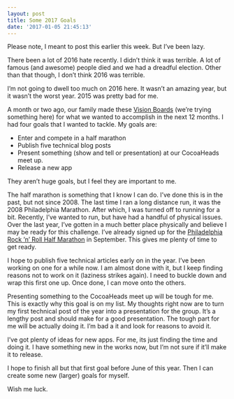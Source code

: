 ```yaml
---
layout: post
title: Some 2017 Goals
date: '2017-01-05 21:45:13'
---
```


Please note, I meant to post this earlier this week. But I’ve been lazy.

There been a lot of 2016 hate recently. I didn’t think it was terrible. A lot of famous (and awesome) people died and we had a dreadful election. Other than that though, I don’t think 2016 was terrible.

I’m not going to dwell too much on 2016 here. It wasn’t an amazing year, but it wasn’t the worst year. 2015 was pretty bad for me.

A month or two ago, our family made these [Vision Boards](https://en.wikipedia.org/wiki/Dream_board) (we’re trying something here) for what we wanted to accomplish in the next 12 months. I had four goals that I wanted to tackle. My goals are:

- Enter and compete in a half marathon
- Publish five technical blog posts
- Present something (show and tell or presentation) at our CocoaHeads meet up.
- Release a new app

They aren’t huge goals, but I feel they are important to me.

The half marathon is something that I know I can do. I’ve done this is in the past, but not since 2008. The last time I ran a long distance run, it was the 2008 Philadelphia Marathon. After which, I was turned off to running for a bit. Recently, I’ve wanted to run, but have had a handful of physical issues. Over the last year, I’ve gotten in a much better place physically and believe I may be ready for this challenge. I’ve already signed up for the [Philadelphia Rock ’n’ Roll Half Marathon](http://www.runrocknroll.com/philadelphia/) in September. This gives me plenty of time to get ready.

I hope to publish five technical articles early on in the year. I’ve been working on one for a while now. I am almost done with it, but I keep finding reasons not to work on it (laziness strikes again). I need to buckle down and wrap this first one up. Once done, I can move onto the others.

Presenting something to the CocoaHeads meet up will be tough for me. This is exactly why this goal is on my list. My thoughts right now are to turn my first technical post of the year into a presentation for the group. It’s a lengthy post and should make for a good presentation. The tough part for me will be actually doing it. I’m bad a it and look for reasons to avoid it.

I’ve got plenty of ideas for new apps. For me, its just finding the time and doing it. I have something new in the works now, but I’m not sure if it’ll make it to release.

I hope to finish all but that first goal before June of this year. Then I can create some new (larger) goals for myself.

Wish me luck.

